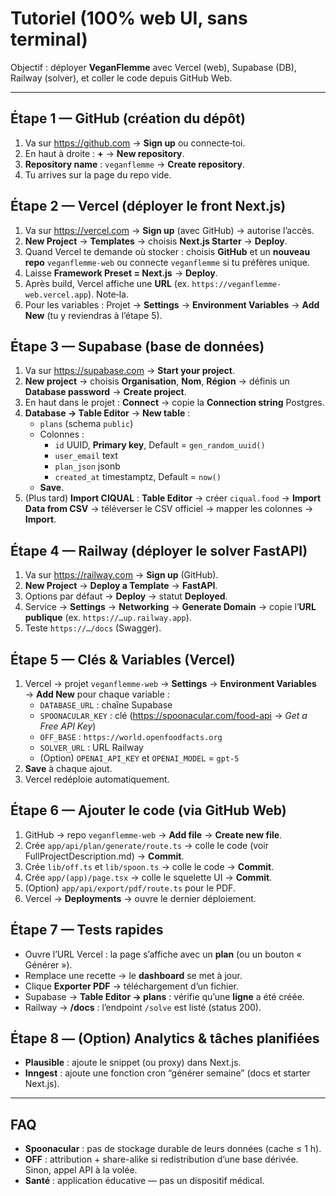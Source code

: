 # Tutoriel (100% web UI, sans terminal)

Objectif : déployer **VeganFlemme** avec Vercel (web), Supabase (DB), Railway (solver), et coller le code depuis GitHub Web.

---

## Étape 1 — GitHub (création du dépôt)
1. Va sur https://github.com → **Sign up** ou connecte‑toi.
2. En haut à droite : **+** → **New repository**.
3. **Repository name** : `veganflemme` → **Create repository**.
4. Tu arrives sur la page du repo vide.

## Étape 2 — Vercel (déployer le front Next.js)
1. Va sur https://vercel.com → **Sign up** (avec GitHub) → autorise l’accès.
2. **New Project** → **Templates** → choisis **Next.js Starter** → **Deploy**.
3. Quand Vercel te demande où stocker : choisis **GitHub** et un **nouveau repo** `veganflemme-web` ou connecte `veganflemme` si tu préfères unique.
4. Laisse **Framework Preset = Next.js** → **Deploy**. 
5. Après build, Vercel affiche une **URL** (ex. `https://veganflemme-web.vercel.app`). Note‑la.
6. Pour les variables : Projet → **Settings** → **Environment Variables** → **Add New** (tu y reviendras à l’étape 5).

## Étape 3 — Supabase (base de données)
1. Va sur https://supabase.com → **Start your project**.
2. **New project** → choisis **Organisation**, **Nom**, **Région** → définis un **Database password** → **Create project**.
3. En haut dans le projet : **Connect** → copie la **Connection string** Postgres.
4. **Database → Table Editor** → **New table** :
   - `plans` (schema `public`)
   - Colonnes :
     - `id` UUID, **Primary key**, Default = `gen_random_uuid()`
     - `user_email` text
     - `plan_json` jsonb
     - `created_at` timestamptz, Default = `now()`
   - **Save**.
5. (Plus tard) **Import CIQUAL** : **Table Editor** → créer `ciqual.food` → **Import Data from CSV** → téléverser le CSV officiel → mapper les colonnes → **Import**.

## Étape 4 — Railway (déployer le solver FastAPI)
1. Va sur https://railway.com → **Sign up** (GitHub).
2. **New Project** → **Deploy a Template** → **FastAPI**.
3. Options par défaut → **Deploy** → statut **Deployed**.
4. Service → **Settings** → **Networking** → **Generate Domain** → copie l’**URL publique** (ex. `https://…up.railway.app`).
5. Teste `https://…/docs` (Swagger).

## Étape 5 — Clés & Variables (Vercel)
1. Vercel → projet `veganflemme-web` → **Settings** → **Environment Variables** → **Add New** pour chaque variable :
   - `DATABASE_URL` : chaîne Supabase
   - `SPOONACULAR_KEY` : clé (https://spoonacular.com/food-api → *Get a Free API Key*)
   - `OFF_BASE` : `https://world.openfoodfacts.org`
   - `SOLVER_URL` : URL Railway
   - (Option) `OPENAI_API_KEY` et `OPENAI_MODEL` = `gpt-5`
2. **Save** à chaque ajout. 
3. Vercel redéploie automatiquement.

## Étape 6 — Ajouter le code (via GitHub Web)
1. GitHub → repo `veganflemme-web` → **Add file** → **Create new file**.
2. Crée `app/api/plan/generate/route.ts` → colle le code (voir FullProjectDescription.md) → **Commit**.
3. Crée `lib/off.ts` et `lib/spoon.ts` → colle le code → **Commit**.
4. Crée `app/(app)/page.tsx` → colle le squelette UI → **Commit**.
5. (Option) `app/api/export/pdf/route.ts` pour le PDF.
6. Vercel → **Deployments** → ouvre le dernier déploiement.

## Étape 7 — Tests rapides
- Ouvre l’URL Vercel : la page s’affiche avec un **plan** (ou un bouton « Générer »).
- Remplace une recette → le **dashboard** se met à jour.
- Clique **Exporter PDF** → téléchargement d’un fichier.
- Supabase → **Table Editor → plans** : vérifie qu’une **ligne** a été créée.
- Railway → **/docs** : l’endpoint `/solve` est listé (status 200).

## Étape 8 — (Option) Analytics & tâches planifiées
- **Plausible** : ajoute le snippet (ou proxy) dans Next.js.
- **Inngest** : ajoute une fonction cron “générer semaine” (docs et starter Next.js).

---

## FAQ
- **Spoonacular** : pas de stockage durable de leurs données (cache ≤ 1 h).
- **OFF** : attribution + share-alike si redistribution d’une base dérivée. Sinon, appel API à la volée.
- **Santé** : application éducative — pas un dispositif médical.
